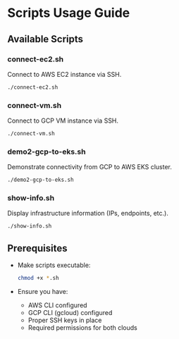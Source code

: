 # Scripts Usage Guide

## Available Scripts

### connect-ec2.sh
Connect to AWS EC2 instance via SSH.

```bash
./connect-ec2.sh
```

### connect-vm.sh
Connect to GCP VM instance via SSH.

```bash
./connect-vm.sh
```

### demo2-gcp-to-eks.sh
Demonstrate connectivity from GCP to AWS EKS cluster.

```bash
./demo2-gcp-to-eks.sh
```

### show-info.sh
Display infrastructure information (IPs, endpoints, etc.).

```bash
./show-info.sh
```

## Prerequisites

- Make scripts executable:
  ```bash
  chmod +x *.sh
  ```

- Ensure you have:
  - AWS CLI configured
  - GCP CLI (gcloud) configured
  - Proper SSH keys in place
  - Required permissions for both clouds